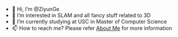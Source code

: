 - 👋 Hi, I’m @ZiyunGe
- 👀 I’m interested in SLAM and all fancy stuff related to 3D
- 🌱 I’m currently studying at USC in Master of Computer Science
- 📫 How to reach me? Please refer [About Me](https://ziyunge1999.github.io/blog/about/) for more information

<!---
ZiyunGe1999/ZiyunGe1999 is a ✨ special ✨ repository because its `README.md` (this file) appears on your GitHub profile.
You can click the Preview link to take a look at your changes.
--->
